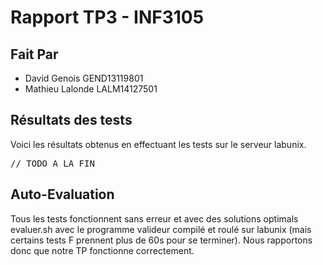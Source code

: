 # Rapport TP3 - INF3105
## Fait Par
- David Genois GEND13119801
- Mathieu Lalonde LALM14127501

## Résultats des tests
Voici les résultats obtenus en effectuant les tests sur le serveur labunix.

<pre>
// TODO A LA FIN
</pre>

## Auto-Evaluation

Tous les tests fonctionnent sans erreur et avec des solutions optimals evaluer.sh avec le programme valideur compilé et roulé sur labunix (mais certains tests F prennent plus de 60s pour se terminer). Nous rapportons donc que notre TP fonctionne correctement.
